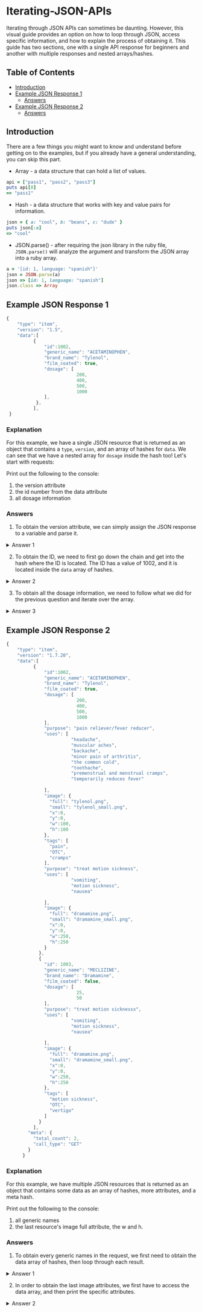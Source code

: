 # Iterating-JSON-APIs

Iterating through JSON APIs can sometimes be daunting. However, this visual guide provides an option on how to loop through JSON, access specific information, and how to explain the process of obtaining it. This guide has two sections, one with a single API response for beginners and another with multiple responses and nested arrays/hashes. 

## Table of Contents
- [Introduction](#introduction)
- [Example JSON Response 1](#example-json-response-1)
  - [Answers](#answers)
- [Example JSON Response 2](#example-json-response-2)
  - [Answers](#answers)

## Introduction
There are a few things you might want to know and understand before getting on to the examples, but if you already have a general understanding, you can skip this part.

- Array - a data structure that can hold a list of values.
```ruby
api = ["pass1", "pass2", "pass3"]
puts api[0]
=> "pass1"
```
- Hash - a data structure that works with key and value pairs for information.
```ruby
json = { a: "cool", b: "beans", c: "dude" }
puts json[:a]
=> "cool"
```

- JSON.parse() - after requiring the json library in the ruby file, `JSON.parse()` will analyze the argument and transform the JSON array into a ruby array.

```ruby
a = '[id: 1, language: "spanish"]'
json = JSON.parse(a)
json => [id: 1, language: "spanish"]
json.class => Array

```

## Example JSON Response 1

```javascript
{
    "type": "item",
    "version": "1.5",
    "data":[
          {
              "id":1002,
              "generic_name": "ACETAMINOPHEN",
              "brand_name": "Tylenol",
              "film_coated": true,
              "dosage": [
                          200,
                          400,
                          500,
                          1000
              ],
           },
          ],         
 }
```

### Explanation
For this example, we have a single JSON resource that is returned as an object that contains a `type`, `version`, and an array of hashes for `data`. We can see that we have a nested array for `dosage` inside the hash too! Let's start with requests:

Print out the following to the console:
1) the version attribute 
2) the id number from the data attribute
3) all dosage information 


### Answers
1) To obtain the version attribute, we can simply assign the JSON response to a variable and parse it.
<details>
  <summary>Answer 1</summary>
  
```ruby
json = JSON.parse'{
  "type": "item",
  "version": "1.5",
  "data":[
        {
            "id":1002,
            "generic_name": "ACETAMINOPHEN",
            "brand_name": "Tylenol",
            "film_coated": true,
            "dosage": [
                        200,
                        400,
                        500,
                        1000
            ]
          }
        ]
      }'

puts json['version']
```

From the API response, version is simply a key,value pair (like a hash), so we can use the key `version` to obtain the value (1.5).
</details>

2) To obtain the ID, we need to first go down the chain and get into the hash where the ID is located. The ID has a value of 1002, and it is located inside the `data` array of hashes.
<details>
  <summary>Answer 2</summary>
  
```ruby
json = JSON.parse'{
  "type": "item",
  "version": "1.5",
  "data":[
        {
            "id":1002,
            "generic_name": "ACETAMINOPHEN",
            "brand_name": "Tylenol",
            "film_coated": true,
            "dosage": [
                        200,
                        400,
                        500,
                        1000
            ]
          }
        ]
      }'

puts json['data'][0]['id']
```
It's a little ugly on how its presented, but we can retrieve the value by first assigning the variable json and parsing it. We then use the `data` key to access the array, access the first index of the array by appending `[0]`, and then use the `id` key to access the number of 1002.
</details>

3) To obtain all the dosage information, we need to follow what we did for the previous question and iterate over the array. 

<details>
  <summary>Answer 3</summary>
  
```ruby
json = JSON.parse'{
  "type": "item",
  "version": "1.5",
  "data":[
        {
            "id":1002,
            "generic_name": "ACETAMINOPHEN",
            "brand_name": "Tylenol",
            "film_coated": true,
            "dosage": [
                        200,
                        400,
                        500,
                        1000
            ]
          }
        ]
      }'

 json['data'][0]['dosage'].each do |dosage|
  puts dosage
 end
```
</details>


## Example JSON Response 2

```javascript
{
    "type": "item",
    "version": "1.7.20",
    "data":[
          {
              "id":1002,
              "generic_name": "ACETAMINOPHEN",
              "brand_name": "Tylenol",
              "film_coated": true,
              "dosage": [
                          200,
                          400,
                          500,
                          1000
              ],
              "purpose": "pain reliever/fever reducer",
              "uses": [
                        "headache",
                        "muscular aches",
                        "backache",
                        "minor pain of arthritis",
                        "the common cold",
                        "toothache",
                        "premenstrual and menstrual cramps",
                        "temporarily reduces fever"
                        
              ],
              "image": {
                "full": "tylenol.png",
                "small": "tylenol_small.png",
                "x":0,
                "y":0,
                "w":100,
                "h":100
              },
              "tags": [
                "pain",
                "OTC",
                "cramps"
              ],
              "purpose": "treat motion sickness",
              "uses": [
                        "vomiting",
                        "motion sickness",
                        "nausea"
                        
              ],
              "image": {
                "full": "dramamine.png",
                "small": "dramamine_small.png",
                "x":0,
                "y":0,
                "w":250,
                "h":250
              }
            },
            {
              "id": 1003,
              "generic_name": "MECLIZINE",
              "brand_name": "Dramamine",
              "film_coated": false,
              "dosage": [
                          25,
                          50
              ],
              "purpose": "treat motion sicknessx",
              "uses": [
                        "vomiting",
                        "motion sickness",
                        "nausea"
                        
              ],
              "image": {
                "full": "dramamine.png",
                "small": "dramamine_small.png",
                "x":0,
                "y":0,
                "w":250,
                "h":250
              },
              "tags": [
                "motion sickness",
                "OTC",
                "vertigo"
              ]
            }
          ],
        "meta": {
          "total_count": 2,
          "call_type": "GET"
        }
      }
```
### Explanation
For this example, we have multiple JSON resources that is returned as an object that contains some data as an array of hashes, more attributes, and a meta hash. 

Print out the following to the console:
1) all generic names 
2) the last resource's image full attribute, the w and h.

### Answers
1) To obtain every generic names in the request, we first need to obtain the data array of hashes, then loop through each result.
<details>
  <summary>Answer 1</summary>
  
```ruby
json['data'].each do |x|
  puts x['generic_name']
end
```
</details>

2) In order to obtain the last image attributes, we first have to access the data array, and then print the specific attributes.
<details>
  <summary>Answer 2</summary>
  
```ruby
puts json['data'][1]['image']['full']
puts json['data'][1]['image']['w']
puts json['data'][1]['image']['h']
```
</details>
